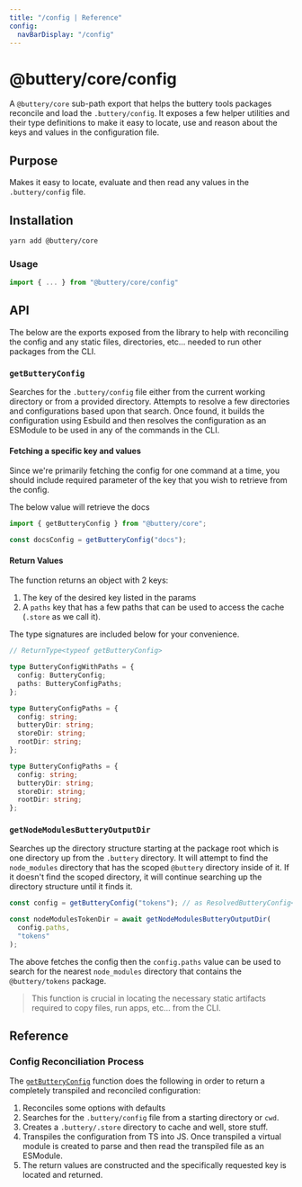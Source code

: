 ```yaml
---
title: "/config | Reference"
config:
  navBarDisplay: "/config"
---
```


# @buttery/core/config

A `@buttery/core` sub-path export that helps the buttery tools packages reconcile and load the `.buttery/config`.
It exposes a few helper utilities and their type definitions to make it easy to locate, use and reason about the keys and
values in the configuration file.

## Purpose

Makes it easy to locate, evaluate and then read any values in the `.buttery/config` file.

## Installation

```bash
yarn add @buttery/core
```

### Usage

```ts
import { ... } from "@buttery/core/config"
```

## API

The below are the exports exposed from the library to help with reconciling the config and any
static files, directories, etc... needed to run other packages from the CLI.

### `getButteryConfig`

Searches for the `.buttery/config` file either from the current working directory
or from a provided directory. Attempts to resolve a few directories and
configurations based upon that search. Once found, it builds the configuration
using Esbuild and then resolves the configuration as an ESModule to be used
in any of the commands in the CLI.

#### Fetching a specific key and values

Since we're primarily fetching the config for one command at a time, you should include
required parameter of the key that you wish to retrieve from the config.

The below value will retrieve the docs

```ts
import { getButteryConfig } from "@buttery/core";

const docsConfig = getButteryConfig("docs");
```

#### Return Values

The function returns an object with 2 keys:

1. The key of the desired key listed in the params
2. A `paths` key that has a few paths that can be used to access the cache (`.store` as we call it).

The type signatures are included below for your convenience.

```ts
// ReturnType<typeof getButteryConfig>

type ButteryConfigWithPaths = {
  config: ButteryConfig;
  paths: ButteryConfigPaths;
};

type ButteryConfigPaths = {
  config: string;
  butteryDir: string;
  storeDir: string;
  rootDir: string;
};

type ButteryConfigPaths = {
  config: string;
  butteryDir: string;
  storeDir: string;
  rootDir: string;
};
```

### `getNodeModulesButteryOutputDir`

Searches up the directory structure starting at the package root
which is one directory up from the `.buttery` directory. It will
attempt to find the `node_modules` directory that has the scoped
`@buttery` directory inside of it. If it doesn't find the scoped
directory, it will continue searching up the directory structure
until it finds it.

```ts
const config = getButteryConfig("tokens"); // as ResolvedButteryConfig<"tokens">

const nodeModulesTokenDir = await getNodeModulesButteryOutputDir(
  config.paths,
  "tokens"
);
```

The above fetches the config then the `config.paths` value can be used
to search for the nearest `node_modules` directory that contains the `@buttery/tokens`
package.

> This function is crucial in locating the necessary static artifacts
> required to copy files, run apps, etc... from the CLI.

## Reference

### Config Reconciliation Process

The [`getButteryConfig`](#getbutteryconfig) function does the following in order to return a completely transpiled and reconciled configuration:

1. Reconciles some options with defaults
2. Searches for the `.buttery/config` file from a starting directory or `cwd`.
3. Creates a `.buttery/.store` directory to cache and well, store stuff.
4. Transpiles the configuration from TS into JS. Once transpiled a virtual module is created to parse and then read the transpiled file as an ESModule.
5. The return values are constructed and the specifically requested key is located and returned.
